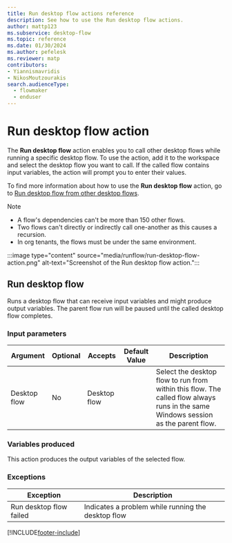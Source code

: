 ```yaml
---
title: Run desktop flow actions reference
description: See how to use the Run desktop flow actions.
author: mattp123
ms.subservice: desktop-flow
ms.topic: reference
ms.date: 01/30/2024
ms.author: pefelesk
ms.reviewer: matp
contributors:
- Yiannismavridis
- NikosMoutzourakis
search.audienceType: 
  - flowmaker
  - enduser
---
```


# Run desktop flow action

The **Run desktop flow** action enables you to call other desktop flows while running a specific desktop flow. To use the action, add it to the workspace and select the desktop flow you want to call. If the called flow contains input variables, the action will prompt you to enter their values.

To find more information about how to use the **Run desktop flow** action, go to [Run desktop flow from other desktop flows](../how-to/run-desktop-flow-action.md).

>[!NOTE]
>
> - A flow's dependencies can't be more than 150 other flows.
> - Two flows can't directly or indirectly call one-another as this causes a recursion.
> - In org tenants, the flows must be under the same environment.

:::image type="content" source="media/runflow/run-desktop-flow-action.png" alt-text="Screenshot of the Run desktop flow action.":::

## <a name="runflow"></a> Run desktop flow

Runs a desktop flow that can receive input variables and might produce output variables. The parent flow run will be paused until the called desktop flow completes.

### Input parameters

|Argument|Optional|Accepts|Default Value|Description|
|-----|-----|-----|-----|-----|
|Desktop flow|No|Desktop flow||Select the desktop flow to run from within this flow. The called flow always runs in the same Windows session as the parent flow.|

### Variables produced

This action produces the output variables of the selected flow.

### <a name="runflow_onerror"></a> Exceptions

|Exception|Description|
|-----|-----|
|Run desktop flow failed|Indicates a problem while running the desktop flow|

[!INCLUDE[footer-include](../../includes/footer-banner.md)]
